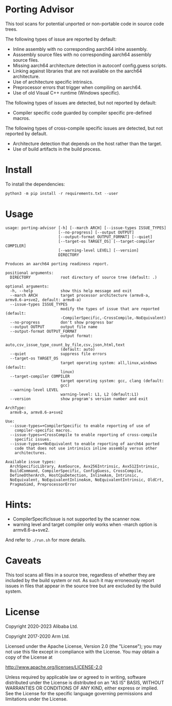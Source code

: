 # Porting Advisor

This tool scans for potential unported or non-portable code in source code
trees.

The following types of issue are reported by default:
* Inline assembly with no corresponding aarch64 inlne assembly.
* Asssembly source files with no corresponding aarch64 assembly source files.
* Missing aarch64 architecture detection in autoconf config.guess scripts.
* Linking against libraries that are not available on the aarch64 architecture.
* Use of architecture specific intrinsics.
* Preprocessor errors that trigger when compiling on aarch64.
* Use of old Visual C++ runtime (Windows specific).

The following types of issues are detected, but not reported by default:
* Compiler specific code guarded by compiler specific pre-defined macros.

The following types of cross-compile specific issues are detected, but not
reported by default.
* Architecture detection that depends on the host rather than the target.
* Use of build artifacts in the build process.

# Install

To install the dependencies:
```python
python3 -m pip install -r requirements.txt --user
```

# Usage
```
usage: porting-advisor [-h] [--march ARCH] [--issue-types ISSUE_TYPES]
                       [--no-progress] [--output OUTPUT]
                       [--output-format OUTPUT_FORMAT] [--quiet]
                       [--target-os TARGET_OS] [--target-compiler COMPILER]
                       [--warning-level LEVEL] [--version]
                       DIRECTORY

Produces an aarch64 porting readiness report.

positional arguments:
  DIRECTORY             root directory of source tree (default: .)

optional arguments:
  -h, --help            show this help message and exit
  --march ARCH          target processor architecture (armv8-a, armv8.6-a+sve2, default: armv8-a)
  --issue-types ISSUE_TYPES
                        modify the types of issue that are reported (default:
                        -CompilerSpecific,-CrossCompile,-NoEquivalent)
  --no-progress         don't show progress bar
  --output OUTPUT       output file name
  --output-format OUTPUT_FORMAT
                        output format:
                        auto,csv_issue_type_count_by_file,csv,json,html,text
                        (default: auto)
  --quiet               suppress file errors
  --target-os TARGET_OS
                        target operating system: all,linux,windows (default:
                        linux)
  --target-compiler COMPILER
                        target operating system: gcc, clang (default:
                        gcc)
  --warning-level LEVEL
                        warning-level: L1, L2 (default:L1)                                        
  --version             show program's version number and exit

ArchType:
  armv8-a, armv8.6-a+sve2

Use:
  --issue-types=+CompilerSpecific to enable reporting of use of
    compiler-specific macros.
  --issue-types=+CrossCompile to enable reporting of cross-compile
    specific issues.
  --issue-types=+NoEquivalent to enable reporting of aarch64 ported
    code that does not use intrinsics inline assembly versus other
    architectures.

Available issue types:
  ArchSpecificLibrary, AsmSource, Avx256Intrinsic, Avx512Intrinsic,
  BuildCommand, CompilerSpecific, ConfigGuess, CrossCompile,
  DefineOtherArch, HostCpuDetection, InlineAsm, Intrinsic,
  NoEquivalent, NoEquivalentInlineAsm, NoEquivalentIntrinsic, OldCrt,
  PragmaSimd, PreprocessorError

```

# Hints:
- CompilerSpecificIssue is not supported by the scanner now.
- warning level and target compiler only works when -march option is armv8.6-a+sve2.

And refer to `./run.sh` for more details.

# Caveats

This tool scans all files in a source tree, regardless of whether they are
included by the build system or not. As such it may erroneously report issues in
files that appear in the source tree but are excluded by the build system.

# License

Copyright 2020-2023 Alibaba Ltd.

Copyright 2017-2020 Arm Ltd.

Licensed under the Apache License, Version 2.0 (the "License");
you may not use this file except in compliance with the License.
You may obtain a copy of the License at

http://www.apache.org/licenses/LICENSE-2.0

Unless required by applicable law or agreed to in writing, software
distributed under the License is distributed on an "AS IS" BASIS,
WITHOUT WARRANTIES OR CONDITIONS OF ANY KIND, either express or implied.
See the License for the specific language governing permissions and
limitations under the License.
